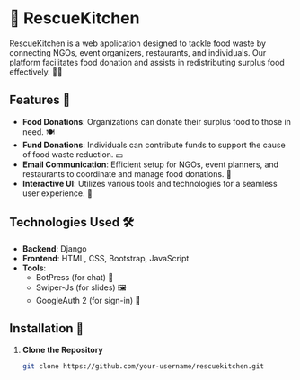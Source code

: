 # 🚀 RescueKitchen

RescueKitchen is a web application designed to tackle food waste by connecting NGOs, event organizers, restaurants, and individuals. Our platform facilitates food donation and assists in redistributing surplus food effectively. 🍲💚

## Features 🌟

- **Food Donations**: Organizations can donate their surplus food to those in need. 🍽️
- **Fund Donations**: Individuals can contribute funds to support the cause of food waste reduction. 💵
- **Email Communication**: Efficient setup for NGOs, event planners, and restaurants to coordinate and manage food donations. 📧
- **Interactive UI**: Utilizes various tools and technologies for a seamless user experience. 🎨

## Technologies Used 🛠️

- **Backend**: Django
- **Frontend**: HTML, CSS, Bootstrap, JavaScript
- **Tools**: 
  - BotPress (for chat) 💬
  - Swiper-Js (for slides) 🖼️
  - GoogleAuth 2 (for sign-in) 🔐

## Installation 🧩

1. **Clone the Repository**
   ```bash
   git clone https://github.com/your-username/rescuekitchen.git
